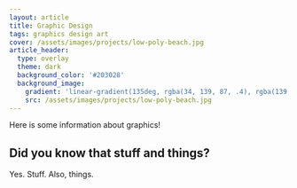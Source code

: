 ```yaml
---
layout: article
title: Graphic Design
tags: graphics design art
cover: /assets/images/projects/low-poly-beach.jpg
article_header:
  type: overlay
  theme: dark
  background_color: '#203028'
  background_image:
    gradient: 'linear-gradient(135deg, rgba(34, 139, 87, .4), rgba(139, 34, 139, .4))'
    src: /assets/images/projects/low-poly-beach.jpg
---
```


Here is some information about graphics!

## Did you know that stuff and things?
Yes. Stuff. Also, things.